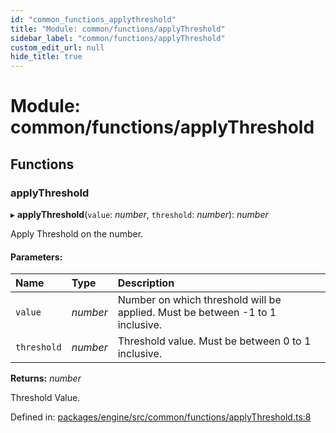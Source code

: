 ```yaml
---
id: "common_functions_applythreshold"
title: "Module: common/functions/applyThreshold"
sidebar_label: "common/functions/applyThreshold"
custom_edit_url: null
hide_title: true
---
```


# Module: common/functions/applyThreshold

## Functions

### applyThreshold

▸ **applyThreshold**(`value`: *number*, `threshold`: *number*): *number*

Apply Threshold on the number.

#### Parameters:

Name | Type | Description |
:------ | :------ | :------ |
`value` | *number* | Number on which threshold will be applied. Must be between -1 to 1 inclusive.   |
`threshold` | *number* | Threshold value. Must be between 0 to 1 inclusive.    |

**Returns:** *number*

Threshold Value.

Defined in: [packages/engine/src/common/functions/applyThreshold.ts:8](https://github.com/xr3ngine/xr3ngine/blob/716a06460/packages/engine/src/common/functions/applyThreshold.ts#L8)
